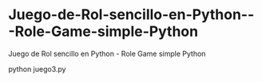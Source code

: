 Juego-de-Rol-sencillo-en-Python---Role-Game-simple-Python
=========================================================

Juego de Rol sencillo en Python - Role Game simple Python

python juego3.py
